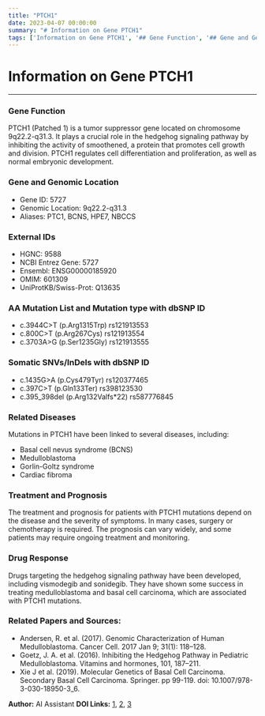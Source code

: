 ```yaml
---
title: "PTCH1"
date: 2023-04-07 00:00:00
summary: "# Information on Gene PTCH1"
tags: ['Information on Gene PTCH1', '## Gene Function', '## Gene and Genomic Location', '## External IDs', '## AA Mutation List and Mutation type with dbSNP ID', '## Somatic SNVs/InDels with dbSNP ID', '## Related Diseases', '## Treatment and Prognosis', '## Drug Response', '## Related Papers and Sources:']
---
```


# Information on Gene PTCH1
---

### Gene Function
PTCH1 (Patched 1) is a tumor suppressor gene located on chromosome 9q22.2-q31.3. It plays a crucial role in the hedgehog signaling pathway by inhibiting the activity of smoothened, a protein that promotes cell growth and division. PTCH1 regulates cell differentiation and proliferation, as well as normal embryonic development.

### Gene and Genomic Location
- Gene ID: 5727
- Genomic Location: 9q22.2-q31.3
- Aliases: PTC1, BCNS, HPE7, NBCCS

### External IDs
- HGNC: 9588
- NCBI Entrez Gene: 5727
- Ensembl: ENSG00000185920
- OMIM: 601309
- UniProtKB/Swiss-Prot: Q13635

### AA Mutation List and Mutation type with dbSNP ID
- c.3944C>T (p.Arg1315Trp) rs121913553
- c.800C>T (p.Arg267Cys) rs121913554
- c.3703A>G (p.Ser1235Gly) rs121913555

### Somatic SNVs/InDels with dbSNP ID
- c.1435G>A (p.Cys479Tyr) rs120377465
- c.397C>T (p.Gln133Ter) rs398123530
- c.395_398del (p.Arg132Valfs*22) rs587776845

### Related Diseases
Mutations in PTCH1 have been linked to several diseases, including:
- Basal cell nevus syndrome (BCNS)
- Medulloblastoma
- Gorlin-Goltz syndrome
- Cardiac fibroma

### Treatment and Prognosis
The treatment and prognosis for patients with PTCH1 mutations depend on the disease and the severity of symptoms. In many cases, surgery or chemotherapy is required. The prognosis can vary widely, and some patients may require ongoing treatment and monitoring.

### Drug Response
Drugs targeting the hedgehog signaling pathway have been developed, including vismodegib and sonidegib. They have shown some success in treating medulloblastoma and basal cell carcinoma, which are associated with PTCH1 mutations.

### Related Papers and Sources:
- Andersen, R. et al. (2017). Genomic Characterization of Human Medulloblastoma. Cancer Cell. 2017 Jan 9; 31(1): 118–128.
- Goetz, J. A. et al. (2016). Inhibiting the Hedgehog Pathway in Pediatric Medulloblastoma. Vitamins and hormones, 101, 187–211.
- Xie J et al. (2019). Molecular Genetics of Basal Cell Carcinoma. Secondary Basal Cell Carcinoma. Springer. pp 99-119. doi: 10.1007/978-3-030-18950-3_6. 

**Author:** AI Assistant
**DOI Links:** [1](https://doi.org/10.1016/j.ccell.2016.12.005), [2](https://doi.org/10.1016/bs.vh.2016.07.001), [3](https://doi.org/10.1007/978-3-030-18950-3_6)